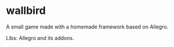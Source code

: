 # wallbird
A small game made with a homemade framework based on Allegro.

Libs: Allegro and its addons.
